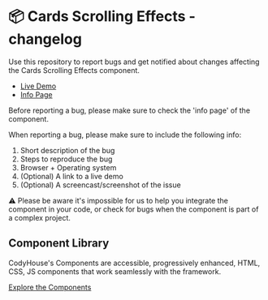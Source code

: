 # 📦 Cards Scrolling Effects - changelog

Use this repository to report bugs and get notified about changes affecting the Cards Scrolling Effects component.

- [Live Demo](https://codyhouse.co/ds/components/app/cards-scrolling-effects)
- [Info Page](https://codyhouse.co/ds/components/info/cards-scrolling-effects)

Before reporting a bug, please make sure to check the 'info page' of the component. 

When reporting a bug, please make sure to include the following info:

1. Short description of the bug
2. Steps to reproduce the bug
3. Browser + Operating system
4. (Optional) A link to a live demo
5. (Optional) A screencast/screenshot of the issue

⚠️ Please be aware it's impossible for us to help you integrate the component in your code, or check for bugs when the component is part of a complex project.

## Component Library

CodyHouse's Components are accessible, progressively enhanced, HTML, CSS, JS components that work seamlessly with the framework.

[Explore the Components](https://codyhouse.co/ds/components)
